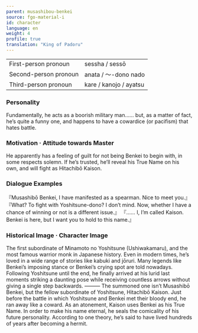 ```yaml
---
parent: musashibou-benkei
source: fgo-material-i
id: character
language: en
weight: 4
profile: true
translation: "King of Padoru"
---
```


<table>
  <tr><td>First-person pronoun</td><td>sessha / sessō</td></tr>
  <tr><td>Second-person pronoun</td><td>anata / 〜-dono nado</td></tr>
  <tr><td>Third-person pronoun</td><td>kare / kanojo / ayatsu</td></tr>
</table>

### Personality

Fundamentally, he acts as a boorish military man…… but, as a matter of fact, he’s quite a funny one, and happens to have a cowardice (or pacifism) that hates battle.

### Motivation · Attitude towards Master

He apparently has a feeling of guilt for not being Benkei to begin with, in some respects solemn. If he’s trusted, he’ll reveal his True Name on his own, and will fight as Hitachibō Kaison.

### Dialogue Examples

『Musashibō Benkei, I have manifested as a spearman. Nice to meet you.』
『What? To fight with Yoshitsune-dono? I don’t mind. Now, whether I have a chance of winning or not is a different issue.』
『…… I, I’m called Kaison. Benkei is here, but I want you to hold to this name.』

### Historical Image · Character Image

The first subordinate of Minamoto no Yoshitsune (Ushiwakamaru), and the most famous warrior monk in Japanese history. Even in modern times, he’s loved in a wide range of stories like kabuki and jōruri. Many legends like Benkei’s imposing stance or Benkei’s crying spot are told nowadays.
Following Yoshitsune until the end, he finally arrived at his lurid last moments striking a daunting pose while receiving countless arrows without giving a single step backwards.
――― The summoned one isn’t Musashibō Benkei, but the fellow subordinate of Yoshitsune, Hitachibō Kaison.
Just before the battle in which Yoshitsune and Benkei met their bloody end, he ran away like a coward.
As an atonement, Kaison uses Benkei as his True Name. In order to make his name eternal, he seals the comicality of his future personality.
According to one theory, he’s said to have lived hundreds of years after becoming a hermit.
